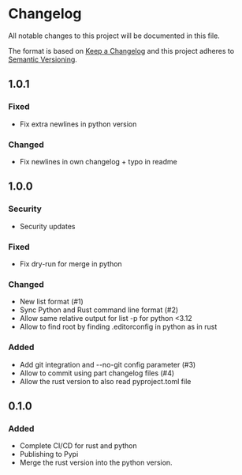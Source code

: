 # Changelog
All notable changes to this project will be documented in this file.

The format is based on [Keep a Changelog](http://keepachangelog.com/en/1.1.0/)
and this project adheres to [Semantic Versioning](http://semver.org/spec/v2.0.0.html).

## 1.0.1
### Fixed
- Fix extra newlines in python version
### Changed
- Fix newlines in own changelog + typo in readme

## 1.0.0
### Security
- Security updates

### Fixed
- Fix dry-run for merge in python

### Changed
- New list format (#1)
- Sync Python and Rust command line format (#2)
- Allow same relative output for list -p for python <3.12
- Allow to find root by finding .editorconfig in python as in rust

### Added
- Add git integration and --no-git config parameter (#3)
- Allow to commit using part changelog files (#4)
- Allow the rust version to also read pyproject.toml file


## 0.1.0
### Added
- Complete CI/CD for rust and python
- Publishing to Pypi
- Merge the rust version into the python version.
